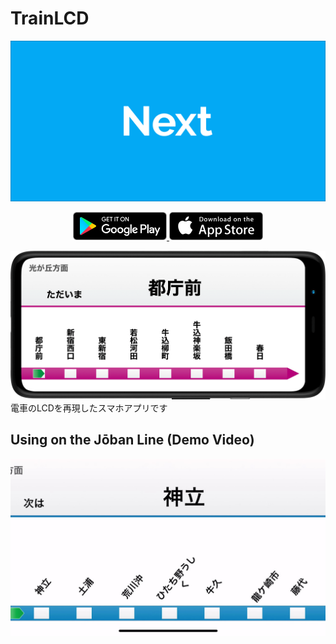 # TrainLCD

![Logo](assets/splash.png "Splash")

<div align="center">
    <a href="https://play.google.com/store/apps/details?id=me.tinykitten.trainlcd">
        <img width="150" src=".github/images/googleplay.png">
    </a>
    <a href="https://apps.apple.com/jp/app/trainlcd/id1486355943">
        <img width="150" src=".github/images/appstore.svg">
    </a>
</div>

![Mock](.github/images/mock.png "Mock")
電車のLCDを再現したスマホアプリです

## Using on the Jōban Line (Demo Video)

<div align="center">
    <a target="_blank" href="https://www.youtube.com/watch?v=T4y6MKApDXg">
        <img src=".github/images/youtube.jpg">
    </a>
</div>
